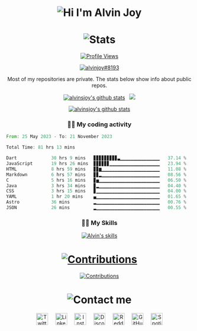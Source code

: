 <h1 align="center">
  <img alt="Hi I'm Alvin Joy" title="Hi" src="http://readme-typing-svg.herokuapp.com?color=%2335CD75&size=30&lines=Hi%2C+I'm+Alvin+Joy&center=true">
</h1>
<h1 align="center">
  <img alt="Stats" title="Stats" src="https://readme-typing-svg.herokuapp.com/?color=%8A51CD&lines=📊+Stats&center=true&width=380&height=45">
</h1>
<p align="center">
  <a href="https://github.com/alvinsjoy">
    <img alt="Profile Views" title="Profile Views" src="https://visitcount.itsvg.in/api?id=alvinsjoy&label=Profile%20Views&icon=2&pretty=true" />
  </a>
</p>
<p align="center">
  <a href="https://discord.com/users/825382504353234954">
    <img align="center" src="https://discord.c99.nl/widget/theme-4/825382504353234954.png" alt="alvinjoy#8193" title="alvinjoy#8193" />
  </a>
</p>

<p align="center">
  Most of my repositories are private. The stats below show info about public repos.
</p>

<p align="center">
  <a href="https://github.com/alvinsjoy">
    <img src="https://github-readme-stats.vercel.app/api?username=alvinsjoy&show_icons=true&include_all_commits=true&count_private=true&theme=tokyonight&hide_border=true" alt="alvinsjoy's github stats" /></a>&nbsp;&nbsp;
  <a href="https://github.com/alvinsjoy">
    <img src="https://github-readme-stats.vercel.app/api/top-langs/?username=alvinsjoy&layout=compact&theme=tokyonight&hide_border=true&langs_count=8&count_private=true&show_icons=true" />
  </a>
</p>
<p align="center">
  <a href="https://github.com/alvinsjoy">
    <img src="https://github-profile-trophy.vercel.app/?username=alvinsjoy&theme=tokyonight&no-frame=true" alt="alvinsjoy's github stats" />
  </a>
</p>
<h3 align="center">
  👨‍💻 My coding activity
</h3>

<!--START_SECTION:waka-->

```rust
From: 25 May 2023 - To: 21 November 2023

Total Time: 81 hrs 13 mins

Dart             30 hrs 9 mins   ▊▊▊▊▊▊▊▊▊▃▁▁▁▁▁▁▁▁▁▁▁▁▁▁▁   37.14 %
JavaScript       19 hrs 26 mins  ▊▊▊▊▊▊▁▁▁▁▁▁▁▁▁▁▁▁▁▁▁▁▁▁▁   23.94 %
HTML             8 hrs 59 mins   ▊▊▆▁▁▁▁▁▁▁▁▁▁▁▁▁▁▁▁▁▁▁▁▁▁   11.08 %
Markdown         6 hrs 57 mins   ▊▊▂▁▁▁▁▁▁▁▁▁▁▁▁▁▁▁▁▁▁▁▁▁▁   08.56 %
C                5 hrs 16 mins   ▊▅▁▁▁▁▁▁▁▁▁▁▁▁▁▁▁▁▁▁▁▁▁▁▁   06.50 %
Java             3 hrs 34 mins   ▊▂▁▁▁▁▁▁▁▁▁▁▁▁▁▁▁▁▁▁▁▁▁▁▁   04.40 %
CSS              3 hrs 15 mins   ▊▁▁▁▁▁▁▁▁▁▁▁▁▁▁▁▁▁▁▁▁▁▁▁▁   04.00 %
YAML             1 hr 20 mins    ▄▁▁▁▁▁▁▁▁▁▁▁▁▁▁▁▁▁▁▁▁▁▁▁▁   01.65 %
Astro            36 mins         ▂▁▁▁▁▁▁▁▁▁▁▁▁▁▁▁▁▁▁▁▁▁▁▁▁   00.76 %
JSON             26 mins         ▂▁▁▁▁▁▁▁▁▁▁▁▁▁▁▁▁▁▁▁▁▁▁▁▁   00.55 %
```

<!--END_SECTION:waka-->

<h3 align="center">
  👨‍💻 My Skills
</h3>
<p align="center">
  <a href="https://github.com/alvinsjoy">
    <img src="https://skillicons.dev/icons?i=javascript,nodejs,c,java,python,dart,flutter,html,css,git,md&theme=dark" alt="Alvin's skills" />

<h1 align="center">
  <img alt="Contributions" title="Contributions" src="https://readme-typing-svg.herokuapp.com/?color=F77171FF&lines=📝+GitHub+Contributions&center=true&width=380&height=45">
</h1>
<p align="center">
  <a href="https://github.com/alvinsjoy">
    <img alt="Contributions" title="Contributions" src="https://github-readme-activity-graph.vercel.app/graph?username=alvinsjoy&bg_color=000000&color=ffc7e5&line=b03074&point=bc8f8f&area=true&hide_border=true">
  </a>
</p>
<h1 align="center">
  <img alt="Contact me" title="Contact" src="https://readme-typing-svg.herokuapp.com/?color=%23F7B049&lines=🤙+Contact+me&center=true&width=380&height=45">
</h1>
<p align="center">
  <a href="https://twitter.com/_alvinjoy_" target="_blank"><img alt="Twitter" title="Twitter" height="32" width="32" src="https://svgshare.com/i/sp1.svg"/></a>&nbsp;&nbsp;&nbsp;&nbsp;
  <a href="https://www.linkedin.com/in/alvinsjoy" target="_blank"><img alt="LinkedIn" title="LinkedIn" height="32" width="32" src="https://svgshare.com/i/spE.svg"/></a>&nbsp;&nbsp;&nbsp;&nbsp;
  <a href="https://instagram.com/_alvinjoy_" target="_blank"><img alt="Instagram" title="Instagram" height="32" width="32" src="https://svgshare.com/i/sph.svg"/></a>&nbsp;&nbsp;&nbsp;&nbsp;
  <a href="https://discord.com/users/825382504353234954" target="_blank"><img alt="Discord" title="Discord" height="32" width="32" src="https://svgshare.com/i/soe.svg"/></a>&nbsp;&nbsp;&nbsp;&nbsp;
  <a href="https://reddit.com/u/alvinjoy" target="_blank"><img alt="Reddit" title="Reddit" height="32" width="32" src="https://svgshare.com/i/so8.svg"/></a>&nbsp;&nbsp;&nbsp;&nbsp;
  <a href="https://github.com/alvinsjoy" target="_blank"><img alt="GitHub" title="GitHub" height="32" width="32" src="https://i.imgur.com/KgmH1Y0.png"/></a>&nbsp;&nbsp;&nbsp;&nbsp;
  <a href="https://open.spotify.com/user/lwsg3h1l2wm80gp22bfiv1npi" target="_blank"><img alt="Spotify" title="Spotify" height="32" width="32" src="https://svgshare.com/i/sqF.svg"/></a>
</p>
